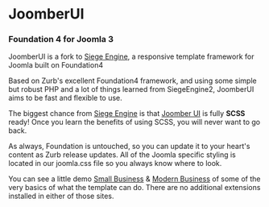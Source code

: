 <h1>JoomberUI</h1>

<h3>Foundation 4 for Joomla 3</h3>

<p>JoomberUI is a fork to <a href="_QQ_"http://http://www.siegeengine.org/"_QQ_">Siege Engine</a>, a responsive template framework for Joomla built on Foundation4</p>
<p>Based on Zurb's excellent Foundation4 framework, and using some simple but robust PHP and a lot of things learned from SiegeEngine2, JoomberUI aims to be fast and flexible to use.</p>
<p>The biggest chance from <a href="_QQ_"http://http://www.siegeengine.org/"_QQ_">Siege Engine</a> is that <a href="_QQ_"http://http://www.joomberui.joomber.com/"_QQ_">Joomber UI</a> is fully <strong>SCSS</strong> ready! Once you learn the benefits of using SCSS, you will never want to go back.</p>
<p>As always, Foundation is untouched, so you can update it to your heart's content as Zurb release updates. All of the Joomla specific styling is located in our joomla.css file so you always know where to look.</p>

<p>You can see a little demo <a href="http://small-business.joomber.com/" alt="Foundation4 for Joomla3" title="JoomberUI - Foundation4 template for Joomla">Small Business</a> & <a href="http://modern-business.joomber.com/" alt="Foundation4 for Joomla3" title="JoomberUI - Foundation4 template for Joomla">Modern Business</a> of some of the very basics of what the template can do. There are no additional extensions installed in either of those sites.
<!-- <p>For more info, some basic documentation and a working demo, head over to <strong><a href="http://joomberui.joomber.com/" alt="Foundation4 for Joomla3" title="JoomberUI - Foundation4 template for Joomla">http://joomberui.joomber.com//</a><strong></p> -->
